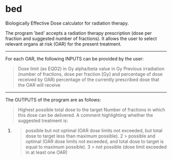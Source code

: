 # bed
Biologically Effective Dose calculator for radiation therapy.

The program 'bed' accepts a radiation therapy prescription (dose per fraction
and suggested number of fractions). It allows the user to select relevant
organs at risk (OAR) for the present treatment.
__________________________________________________________________________
For each OAR, the following INPUTS can be provided by the user:
> Dose limit (as EQD2) in Gy
> alpha/beta value in Gy
> Previous irradiation (number of fractions,
dose per fraction [Gy] and percentage of dose received by OAR)
> percentage of the currently prescribed dose that the OAR will receive
__________________________________________________________________________
The OUTPUTS of the program are as follows:
> Highest possible total dose to the target
> Number of fractions in which this dose can be delivered.
> A comment highlighting whether the suggested treatment is:
1. > possible but not optimal (OAR dose limits not exceeded, but total
dose to target less than maximum possible).
2  > possible and optimal (OAR dose limits not exceeded, and total dose to
target is equal to maximum possible).
3  > not possible (dose limit exceeded in at least one OAR)
